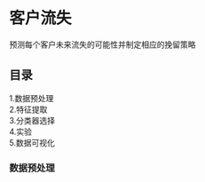 # 客户流失
预测每个客户未来流失的可能性并制定相应的挽留策略
## 目录
1.数据预处理 <br>
2.特征提取 <br>
3.分类器选择 <br>
4.实验<br>
5.数据可视化<br>
### 数据预处理 <br>
